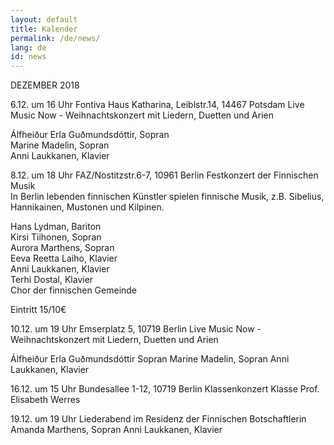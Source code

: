 ```yaml
---
layout: default
title: Kalender
permalink: /de/news/
lang: de
id: news
---
```

DEZEMBER 2018

6.12. um 16 Uhr
Fontiva Haus Katharina, Leiblstr.14, 14467 Potsdam
Live Music Now - Weihnachtskonzert mit Liedern, Duetten und Arien  

Álfheiður Erla Guðmundsdóttir, Sopran  
Marine Madelin, Sopran  
Anni Laukkanen, Klavier

8.12. um 18 Uhr 
FAZ/Nostitzstr.6-7, 10961 Berlin
Festkonzert der Finnischen Musik  
In Berlin lebenden finnischen Künstler spielen finnische Musik, z.B. Sibelius, Hannikainen, Mustonen und Kilpinen.

Hans Lydman, Bariton  
Kirsi Tiihonen, Sopran  
Aurora Marthens, Sopran  
Eeva Reetta Laiho, Klavier  
Anni Laukkanen, Klavier  
Terhi Dostal, Klavier  
Chor der finnischen Gemeinde

Eintritt 15/10€


10.12. um 19 Uhr
Emserplatz 5, 10719 Berlin
Live Music Now - Weihnachtskonzert mit Liedern, Duetten und Arien

Álfheiður Erla Guðmundsdóttir Sopran
Marine Madelin, Sopran
Anni Laukkanen, Klavier

16.12. um 15 Uhr
Bundesallee 1-12, 10719 Berlin
Klassenkonzert Klasse Prof. Elisabeth Werres

19.12. um 19 Uhr
Liederabend im Residenz der Finnischen Botschaftlerin
Amanda Marthens, Sopran
Anni Laukkanen, Klavier

